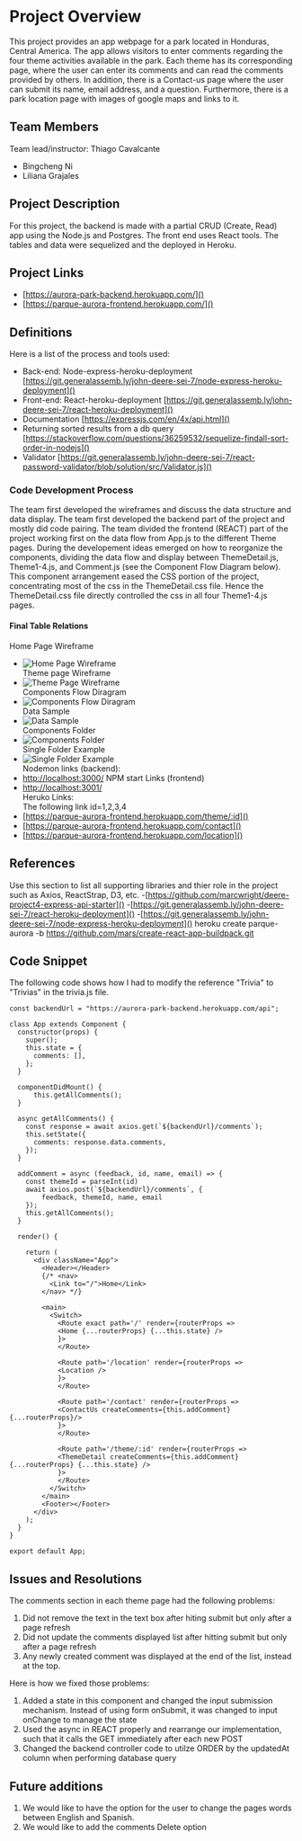 # Project Overview
This project provides an app webpage for a park located in Honduras, Central America. The app allows visitors to enter comments regarding the four theme activities available in the park. Each theme has its corresponding page, where the user can enter its comments and can read the comments provided by others. In addition, there is a Contact-us page where the user can submit its name, email address, and a question. Furthermore, there is a park location page with images of google maps and links to it. 
 
## Team Members
Team lead/instructor: Thiago Cavalcante
- Bingcheng Ni
- Liliana Grajales

## Project Description
For this project, the backend is made with a partial CRUD (Create, Read) app using the Node.js and Postgres. The front end uses React tools. 
The tables and data were sequelized and the deployed in Heroku.

## Project Links

- [https://aurora-park-backend.herokuapp.com/]()
- [https://parque-aurora-frontend.herokuapp.com/]()


## Definitions

Here is a list of the process and tools used:
- Back-end: Node-express-heroku-deployment [https://git.generalassemb.ly/john-deere-sei-7/node-express-heroku-deployment]()
- Front-end: React-heroku-deployment [https://git.generalassemb.ly/john-deere-sei-7/react-heroku-deployment]()
- Documentation [https://expressjs.com/en/4x/api.html]()
- Returning sorted results from a db query [https://stackoverflow.com/questions/36259532/sequelize-findall-sort-order-in-nodejs]()
- Validator [https://git.generalassemb.ly/john-deere-sei-7/react-password-validator/blob/solution/src/Validator.js]()

### Code Development Process
The team first developed the wireframes and discuss the data structure and data display. The team first developed the backend part of the project and mostly did code pairing. The team divided the frontend (REACT) part of the project working first on the data flow from App.js to the different Theme pages. During the developement ideas emerged on how to reorganize the components, dividing the data flow and display between ThemeDetail.js, Theme1-4.js, and Comment.js (see the Component Flow Diagram below). This component arrangement eased the CSS portion of the project, concentrating most of the css in the ThemeDetail.css file. Hence the ThemeDetail.css file directly controlled the css in all four Theme1-4.js pages. 

#### Final Table Relations
Home Page Wireframe
- ![Home Page Wireframe](Images/wireFrame1.png) <br>
Theme page Wireframe
- ![Theme Page Wireframe](Images/wireFrame2.png)<br>
Components Flow Diragram
- ![Components Flow Diragram](Images/ComponentsFlowDiagram.png)<br>
Data Sample
- ![Data Sample](Images/dataSample.png)<br>
Components Folder
- ![Components Folder](Images/componentsFolder.png)<br>
Single Folder Example
- ![Single Folder Example](Images/IndividualComponent.png)<br>
Nodemon links (backend):
- [http://localhost:3000/]()
NPM start Links (frontend)
- [http://localhost:3001/]()<br>
Heruko Links:<br>
The following link id=1,2,3,4
- [https://parque-aurora-frontend.herokuapp.com/theme/:id]()
- [https://parque-aurora-frontend.herokuapp.com/contact]()
- [https://parque-aurora-frontend.herokuapp.com/location]()


## References
 Use this section to list all supporting libraries and thier role in the project such as Axios, ReactStrap, D3, etc. 
 -[https://github.com/marcwright/deere-project4-express-api-starter]()
 -[https://git.generalassemb.ly/john-deere-sei-7/react-heroku-deployment]()
 -[https://git.generalassemb.ly/john-deere-sei-7/node-express-heroku-deployment]()
heroku create parque-aurora -b https://github.com/mars/create-react-app-buildpack.git
## Code Snippet

The following code shows how I had to modify the reference "Trivia" to "Trivias" in the trivia.js file.

```
const backendUrl = "https://aurora-park-backend.herokuapp.com/api";  

class App extends Component {
  constructor(props) {
    super();
    this.state = {
      comments: [],
    };
  }
  
  componentDidMount() {
      this.getAllComments();      
  }

  async getAllComments() {
    const response = await axios.get(`${backendUrl}/comments`);      
    this.setState({
      comments: response.data.comments,
    });
  }
  
  addComment = async (feedback, id, name, email) => {  
    const themeId = parseInt(id)
    await axios.post(`${backendUrl}/comments`, { 
        feedback, themeId, name, email 
    });
    this.getAllComments();
  }

  render() {
    
    return (
      <div className="App">
        <Header></Header>
        {/* <nav>
          <Link to="/">Home</Link>
        </nav> */}
        
        <main>
          <Switch>
            <Route exact path='/' render={routerProps =>  
            <Home {...routerProps} {...this.state} />
            }>
            </Route>
            
            <Route path='/location' render={routerProps =>  
            <Location />
            }>
            </Route>

            <Route path='/contact' render={routerProps =>  
            <ContactUs createComments={this.addComment} {...routerProps}/>
            }>
            </Route>

            <Route path='/theme/:id' render={routerProps =>  
            <ThemeDetail createComments={this.addComment} {...routerProps} {...this.state} />
            }>
            </Route>
          </Switch>
        </main>
        <Footer></Footer>
      </div>
    );
  }
}

export default App;
```

## Issues and Resolutions
The comments section in each theme page had the following problems:

1. Did not  remove the text in the text box after hiting submit but only after a page refresh
2. Did not update the comments displayed list after hitting submit but only after a page refresh
3. Any newly created comment was displayed at the end of the list, instead at the top.

Here is how we fixed those problems:
1. Added a state in this component and changed the input submission mechanism. Instead of using form onSubmit,
it was changed to input onChange to manage the state 
2. Used the async in REACT properly and rearrange our implementation, such that it calls the GET immediately 
after each new POST
3. Changed the backend controller code to utilze ORDER by the updatedAt column when performing database query

## Future additions
1. We would like to have the option for the user to change the pages words between English and Spanish.
2. We would like to add the comments Delete option